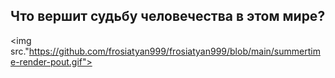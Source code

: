 ## Что вершит судьбу человечества в этом мире?

<img src."https://github.com/frosiatyan999/frosiatyan999/blob/main/summertime-render-pout.gif">
